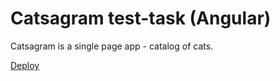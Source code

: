 
# Catsagram test-task (Angular)

Catsagram is a single page app - catalog of cats.

[Deploy](https://catsagram-test-angular.netlify.app/)
